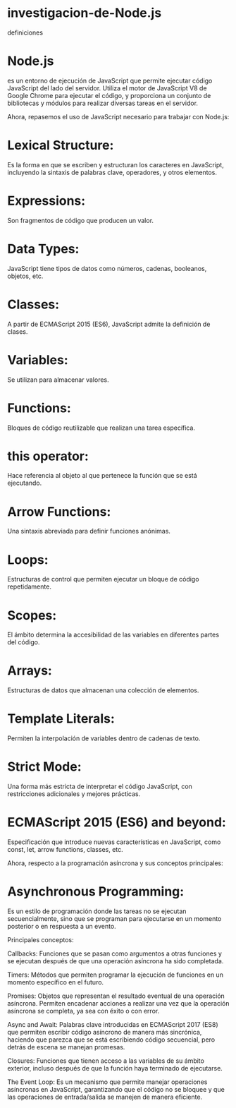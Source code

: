 # investigacion-de-Node.js
definiciones

# Node.js 
es un entorno de ejecución de JavaScript que permite ejecutar código JavaScript del lado del servidor. Utiliza el motor de JavaScript V8 de Google Chrome para ejecutar el código, y proporciona un conjunto de bibliotecas y módulos para realizar diversas tareas en el servidor.

Ahora, repasemos el uso de JavaScript necesario para trabajar con Node.js:

# Lexical Structure:
Es la forma en que se escriben y estructuran los caracteres en JavaScript, incluyendo la sintaxis de palabras clave, operadores, y otros elementos.

# Expressions:
Son fragmentos de código que producen un valor.

# Data Types:
JavaScript tiene tipos de datos como números, cadenas, booleanos, objetos, etc.

# Classes: 
A partir de ECMAScript 2015 (ES6), JavaScript admite la definición de clases.

# Variables: 
Se utilizan para almacenar valores.

# Functions:
Bloques de código reutilizable que realizan una tarea específica.

# this operator:
Hace referencia al objeto al que pertenece la función que se está ejecutando.

# Arrow Functions: 
Una sintaxis abreviada para definir funciones anónimas.

# Loops: 
Estructuras de control que permiten ejecutar un bloque de código repetidamente.

# Scopes: 
El ámbito determina la accesibilidad de las variables en diferentes partes del código.

# Arrays: 
Estructuras de datos que almacenan una colección de elementos.

# Template Literals: 
Permiten la interpolación de variables dentro de cadenas de texto.

# Strict Mode: 
Una forma más estricta de interpretar el código JavaScript, con restricciones adicionales y mejores prácticas.

# ECMAScript 2015 (ES6) and beyond:
Especificación que introduce nuevas características en JavaScript, como const, let, arrow functions, classes, etc.

Ahora, respecto a la programación asíncrona y sus conceptos principales:

# Asynchronous Programming: 
Es un estilo de programación donde las tareas no se ejecutan secuencialmente, sino que se programan para ejecutarse en un momento posterior o en respuesta a un evento.

Principales conceptos:

Callbacks: Funciones que se pasan como argumentos a otras funciones y se ejecutan después de que una operación asíncrona ha sido completada.

Timers: Métodos que permiten programar la ejecución de funciones en un momento específico en el futuro.

Promises: Objetos que representan el resultado eventual de una operación asíncrona. Permiten encadenar acciones a realizar una vez que la operación asíncrona se completa, ya sea con éxito o con error.

Async and Await: Palabras clave introducidas en ECMAScript 2017 (ES8) que permiten escribir código asíncrono de manera más sincrónica, haciendo que parezca que se está escribiendo código secuencial, pero detrás de escena se manejan promesas.

Closures: Funciones que tienen acceso a las variables de su ámbito exterior, incluso después de que la función haya terminado de ejecutarse.

The Event Loop: Es un mecanismo que permite manejar operaciones asíncronas en JavaScript, garantizando que el código no se bloquee y que las operaciones de entrada/salida se manejen de manera eficiente.
